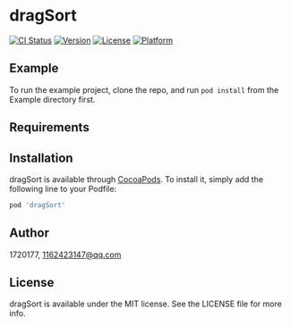 # dragSort

[![CI Status](https://img.shields.io/travis/1720177/dragSort.svg?style=flat)](https://travis-ci.org/1720177/dragSort)
[![Version](https://img.shields.io/cocoapods/v/dragSort.svg?style=flat)](https://cocoapods.org/pods/dragSort)
[![License](https://img.shields.io/cocoapods/l/dragSort.svg?style=flat)](https://cocoapods.org/pods/dragSort)
[![Platform](https://img.shields.io/cocoapods/p/dragSort.svg?style=flat)](https://cocoapods.org/pods/dragSort)

## Example

To run the example project, clone the repo, and run `pod install` from the Example directory first.

## Requirements

## Installation

dragSort is available through [CocoaPods](https://cocoapods.org). To install
it, simply add the following line to your Podfile:

```ruby
pod 'dragSort'
```

## Author

1720177, 1162423147@qq.com

## License

dragSort is available under the MIT license. See the LICENSE file for more info.
